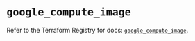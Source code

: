# `google_compute_image`

Refer to the Terraform Registry for docs: [`google_compute_image`](https://registry.terraform.io/providers/hashicorp/google-beta/6.49.1/docs/resources/google_compute_image).
